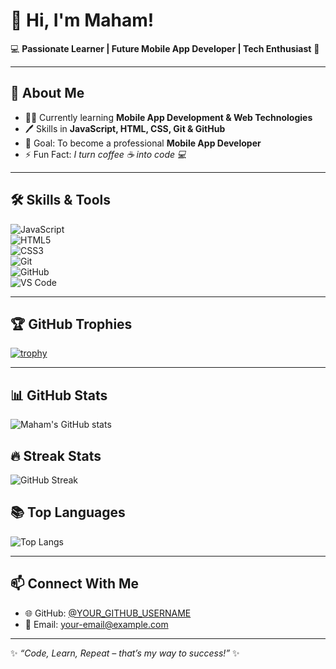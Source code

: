  # 👋 Hi, I'm Maham!  

💻 **Passionate Learner | Future Mobile App Developer | Tech Enthusiast** 🚀  

---

## 🌟 About Me  
- 👩‍🎓 Currently learning **Mobile App Development & Web Technologies**  
- 🖊️ Skills in **JavaScript, HTML, CSS, Git & GitHub**  
- 🎯 Goal: To become a professional **Mobile App Developer**  
- ⚡ Fun Fact: *I turn coffee ☕ into code 💻*  

---

## 🛠️ Skills & Tools  
![JavaScript](https://img.shields.io/badge/JavaScript-F7DF1E?style=for-the-badge&logo=javascript&logoColor=black)  
![HTML5](https://img.shields.io/badge/HTML5-E34F26?style=for-the-badge&logo=html5&logoColor=white)  
![CSS3](https://img.shields.io/badge/CSS3-1572B6?style=for-the-badge&logo=css3&logoColor=white)  
![Git](https://img.shields.io/badge/Git-F05032?style=for-the-badge&logo=git&logoColor=white)  
![GitHub](https://img.shields.io/badge/GitHub-181717?style=for-the-badge&logo=github&logoColor=white)  
![VS Code](https://img.shields.io/badge/VS%20Code-007ACC?style=for-the-badge&logo=visual-studio-code&logoColor=white)  

---

## 🏆 GitHub Trophies  
[![trophy](https://github-profile-trophy.vercel.app/?username=YOUR_GITHUB_USERNAME&theme=dracula&row=1&column=6)](https://github.com/ryo-ma/github-profile-trophy)  

---

## 📊 GitHub Stats  
![Maham's GitHub stats](https://github-readme-stats.vercel.app/api?username=YOUR_GITHUB_USERNAME&show_icons=true&theme=radical)  

## 🔥 Streak Stats  
![GitHub Streak](https://github-readme-streak-stats.herokuapp.com/?user=YOUR_GITHUB_USERNAME&theme=dark)  

## 📚 Top Languages  
![Top Langs](https://github-readme-stats.vercel.app/api/top-langs/?username=YOUR_GITHUB_USERNAME&layout=compact&theme=tokyonight)  

---

## 📫 Connect With Me  
- 🌐 GitHub: [@YOUR_GITHUB_USERNAME](https://github.com/YOUR_GITHUB_USERNAME)  
- 📧 Email: your-email@example.com  

---

✨ *“Code, Learn, Repeat – that’s my way to success!”* ✨


